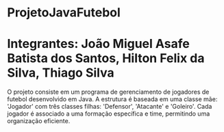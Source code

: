 # ProjetoJavaFutebol
# Integrantes: João Miguel Asafe Batista dos Santos, Hilton Felix da Silva, Thiago Silva
O projeto consiste em um programa de gerenciamento de jogadores de futebol desenvolvido em Java. A estrutura é baseada em uma classe mãe: 'Jogador' com três classes filhas: 'Defensor', 'Atacante' e 'Goleiro'. Cada jogador é associado a uma formação específica e time, permitindo uma organização eficiente.
